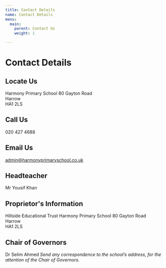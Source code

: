 ```yaml
---
title: Contact Details
name: Contact Details
menu:
  main:
    parent: Contact Us
    weight: 1

---
```

# Contact Details

## Locate Us

Harmony Primary School
80 Gayton Road  
Harrow  
HA1 2LS

## Call Us

020 427 4688

## Email Us

admin@harmonyprimaryschool.co.uk

## Headteacher

Mr Yousif Khan

## Proprietor's Information

Hillside Educational Trust
Harmony Primary School
80 Gayton Road  
Harrow  
HA1 2LS

## Chair of Governors

Dr Selim Ahmed
_Send any correspondence to the school’s address, for the attention of the Chair of Governors._